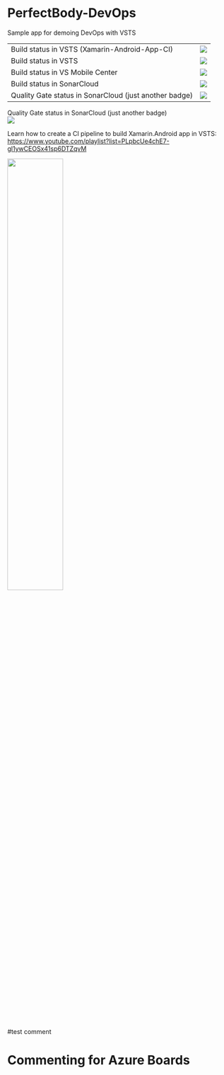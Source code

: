 # PerfectBody-DevOps
Sample app for demoing DevOps with VSTS

<table>
    <tr>
    <td>Build status in VSTS (Xamarin-Android-App-CI)</td>
    <td><img src="https://houssemdellai.visualstudio.com/_apis/public/build/definitions/fb7f25b7-f79a-44dd-bd3d-e8886f486a47/45/badge"/></td>
  </tr>
  <tr>
    <td>Build status in VSTS</td>
    <td><img src="https://houssemdellai.visualstudio.com/_apis/public/build/definitions/dfec64f9-d8b1-4993-a40a-86aefbb843c1/17/badge"/></td>
  </tr>
  <tr>
    <td>Build status in VS Mobile Center</td>
    <td><img src="https://build.mobile.azure.com/v0.1/apps/9ae2f3a9-7212-448e-a40a-4382f1732c3f/branches/master/badge"/></td>
  </tr>
  <tr>
    <td>Build status in SonarCloud</td>
    <td><img src="https://sonarcloud.io/api/project_badges/measure?project=Xamarin-Android-App-CI-VSTS&metric=alert_status"/>
</td>
  </tr>
  <tr>
    <td>Quality Gate status in SonarCloud (just another badge)</td>
    <td><img src="https://sonarcloud.io/api/project_badges/measure?project=Xamarin-Android-App-CI-VSTS&metric=security_rating"/></td>
  </tr>
  
  </table>
 
Quality Gate status in SonarCloud (just another badge)<br/>
<img src="https://sonarcloud.io/api/project_badges/quality_gate?project=Xamarin-Android-App-CI-VSTS"/>



Learn how to create a CI pipeline to build Xamarin.Android app in VSTS:</br>
https://www.youtube.com/playlist?list=PLpbcUe4chE7-gl1ywCEOSx41sp6DTZqvM

<a href="https://www.youtube.com/playlist?list=PLpbcUe4chE7-gl1ywCEOSx41sp6DTZqvM">
<img src="https://github.com/HoussemDellai/PerfectBody-DevOps/blob/master/items/devops%20xamarin%20android.png?raw=true" width="50%"/>
</a>

#test comment

# Commenting for Azure Boards

